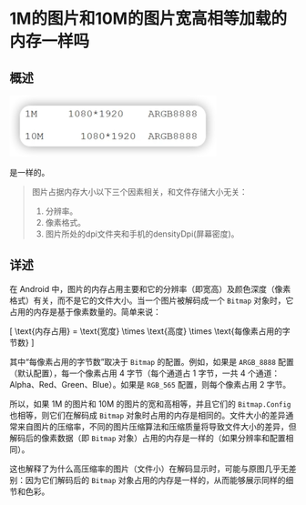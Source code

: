 # 1M的图片和10M的图片宽高相等加载的内存一样吗


## 概述

![](img/ede7fd98.png)

是一样的。

<blockquote>
图片占据内存大小以下三个因素相关，和文件存储大小无关：

1. 分辨率。
2. 像素格式。
3. 图片所处的dpi文件夹和手机的densityDpi(屏幕密度)。
</blockquote>

## 详述

在 Android 中，图片的内存占用主要和它的分辨率（即宽高）及颜色深度（像素格式）有关，而不是它的文件大小。当一个图片被解码成一个 `Bitmap` 对象时，它占用的内存是基于像素数量的。简单来说：

\[
\text{内存占用} = \text{宽度} \times \text{高度} \times \text{每像素占用的字节数}
\]

其中“每像素占用的字节数”取决于 `Bitmap` 的配置。例如，如果是 `ARGB_8888` 配置（默认配置），每一个像素占用 4 字节（每个通道占 1 字节，一共 4 个通道：Alpha、Red、Green、Blue）。如果是 `RGB_565` 配置，则每个像素占用 2 字节。

所以，如果 1M 的图片和 10M 的图片的宽和高相等，并且它们的 `Bitmap.Config` 也相等，则它们在解码成 `Bitmap` 对象时占用的内存是相同的。文件大小的差异通常来自图片的压缩率，不同的图片压缩算法和压缩质量将导致文件大小的差异，但解码后的像素数据（即 `Bitmap` 对象）占用的内存是一样的（如果分辨率和配置相同）。

这也解释了为什么高压缩率的图片（文件小）在解码显示时，可能与原图几乎无差别：因为它们解码后的 `Bitmap` 对象占用的内存是一样的，从而能够展示同样的细节和色彩。